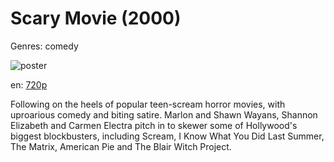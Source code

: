 # Scary Movie (2000)

Genres: comedy

![poster](http://image.tmdb.org/t/p/w500/bvVmVFBVQLytK1H4TJTFdnhvf4T.jpg)

en:
  [720p](magnet:?xt=urn:btih:218102874F75F0132728331519A2E6E469D01CF9&tr=udp://glotorrents.pw:6969/announce&tr=udp://tracker.opentrackr.org:1337/announce&tr=udp://torrent.gresille.org:80/announce&tr=udp://tracker.openbittorrent.com:80&tr=udp://tracker.coppersurfer.tk:6969&tr=udp://tracker.leechers-paradise.org:6969&tr=udp://p4p.arenabg.ch:1337&tr=udp://tracker.internetwarriors.net:1337)
  


Following on the heels of popular teen-scream horror movies, with uproarious comedy and biting satire. Marlon and Shawn Wayans, Shannon Elizabeth and Carmen Electra pitch in to skewer some of Hollywood's biggest blockbusters, including Scream, I Know What You Did Last Summer, The Matrix, American Pie and The Blair Witch Project.